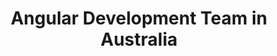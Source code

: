 ---
title: Angular Development Team in Australia
permalink: /landings/angular-developer-australia
technology: Angular
location: Australia
---